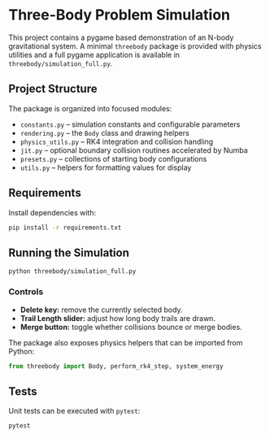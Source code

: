 # Three-Body Problem Simulation

This project contains a pygame based demonstration of an N-body gravitational system.
A minimal `threebody` package is provided with physics utilities and a full
pygame application is available in `threebody/simulation_full.py`.

## Project Structure

The package is organized into focused modules:

- `constants.py` – simulation constants and configurable parameters
- `rendering.py` – the `Body` class and drawing helpers
- `physics_utils.py` – RK4 integration and collision handling
- `jit.py` – optional boundary collision routines accelerated by Numba
- `presets.py` – collections of starting body configurations
- `utils.py` – helpers for formatting values for display

## Requirements

Install dependencies with:

```bash
pip install -r requirements.txt
```

## Running the Simulation

```
python threebody/simulation_full.py
```

### Controls

- **Delete key:** remove the currently selected body.
- **Trail Length slider:** adjust how long body trails are drawn.
- **Merge button:** toggle whether collisions bounce or merge bodies.

The package also exposes physics helpers that can be imported from Python:

```python
from threebody import Body, perform_rk4_step, system_energy
```

## Tests

Unit tests can be executed with `pytest`:

```
pytest
```
